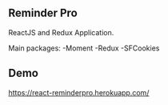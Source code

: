 ## Reminder Pro

ReactJS and Redux Application.

Main packages:
-Moment
-Redux
-SFCookies

## Demo
https://react-reminderpro.herokuapp.com/
